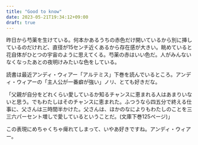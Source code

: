 ```yaml
---
title: "Good to know"
date: 2023-05-21T19:34:12+09:00
draft: true
---
```

昨日から芍薬を生けている。何本かあるうちの赤色だけ開いているから別に挿しているのだけれど、直径が15センチ近くあるから存在感が大きい。眺めていると花自体がひとつの宇宙のように思えてくる。芍薬の赤はいい色だ。人がみんないなくなったあとの夜明けみたいな色をしている。

読書は最近アンディ・ウィアー「アルテミス」下巻を読んでいるところ。アンディ・ウィアーの「主人公が一番癖が強い」ノリ、とても好きだな。

「父親が自分をどれくらい愛しているか知るチャンスに恵まれる人はあまりいないと思う。でもわたしはそのチャンスに恵まれた。ふつうなら四五分で終える仕事に、父さんは三時間半かけた。父さんは、ほかのなによりもわたしのことを三三六パーセント増しで愛しているということだ。(文庫下巻125ページ)」

この表現にめちゃくちゃ痺れてしまって、いやあ好きですね。アンディ・ウィアー。
